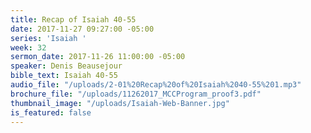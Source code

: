 ```yaml
---
title: Recap of Isaiah 40-55
date: 2017-11-27 09:27:00 -05:00
series: 'Isaiah '
week: 32
sermon_date: 2017-11-26 11:00:00 -05:00
speaker: Denis Beausejour
bible_text: Isaiah 40-55
audio_file: "/uploads/2-01%20Recap%20of%20Isaiah%2040-55%201.mp3"
brochure_file: "/uploads/11262017_MCCProgram_proof3.pdf"
thumbnail_image: "/uploads/Isaiah-Web-Banner.jpg"
is_featured: false
---
```


